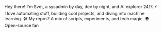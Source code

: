  Hey there! I'm Svet, a sysadmin by day, dev by night, and AI explorer 24/7.
 ⚡ I love automating stuff, building cool projects, and diving into machine learning.
🛠️ My repos? A mix of scripts, experiments, and tech magic.
🌍 Open-source fan

